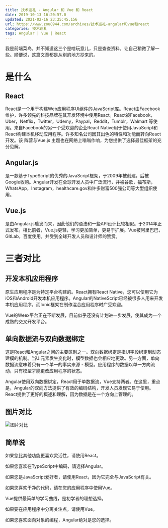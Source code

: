 ```yaml
---
title: 技术巡礼 - Angular 和 Vue 和 React
date: 2019-10-13 16:20:57.0
updated: 2021-02-16 23:25:45.156
url: https://www.zou8944.com/archives/技术巡礼-angular和vue和react
categories: 技术巡礼
tags: Angular | Vue | React
---
```




我是前端菜鸟，并不知道这三个是啥玩意儿，只是查查资料，让自己稍微了解一些。顺便说，这篇文章都是从别的地方抄来的。
<!--more-->
# 是什么

## React
React是一个用于构建Web应用程序UI组件的JavaScript库。React由Facebook维护，许多领先的科技品牌在其开发环境中使用React。React被Facebook，Uber，Netflix，Twitter，Udemy，Paypal，Reddit，Tumblr，Walmart 等使用。来自Facebook的另一个受欢迎的企业React Native用于使用JavaScript和React构建本机移动应用程序。许多知名公司因其出色的特性和功能而转向React开发。该 阵营与Vue.js 主题也在网络上嗡嗡作响，为您提供了选择最佳框架的充分见解。

## Angular.js
是一款基于TypeScript的优秀的JavaScript框架，于2009年被创建，后被Google收购。Angular开发在全球开发人员中广泛流行，并被谷歌，福布斯，WhatsApp，Instagram，healthcare.gov和许多财富500强公司等大型组织使用。

## Vue.js
是由Angular.js启发而来，因此他们的语法和一些API设计比较相似。于2014年正式发布。相比前者，Vue.js更轻，学习更加简单，更易于扩展。Vue被阿里巴巴，GitLab，百度使用，并受到全球开发人员和设计师的赞赏。

# 三者对比

## 开发本机应用程序

原生应用程序是为特定平台构建的。React拥有React Native，您可以使用它为iOS和Android开发本机应用程序。Angular的NativeScript已经被很多人用来开发本机应用程序，而Ionic框架在制作混合应用程序时广受欢迎。

Vue的Weex平台正在不断发展，目前似乎还没有计划进一步发展，使其成为一个成熟的交叉开发平台。

## 单向数据流与双向数据绑定

这是React和Angular之间的主要区别之一。双向数据绑定是指UI字段绑定到动态建模的机制。当UI元素发生变化时，模型数据也会相应地更改。另一方面，单向数据流意味着只有一个单一的事实来源 - 模型。应用程序的数据以单一方向流动，只有模型才能更改应用程序的状态。

Angular使用双向数据绑定，React用于单数据流，Vue支持两者。在这里，重点是，Angular的双向方法提供了有效的编码结构，开发人员发现它易于使用。React提供了更好的概述和理解，因为数据是在一个方向上管理的。

## 图片对比

![图片对比](https://gdz.oss-cn-shenzhen.aliyuncs.com/hexo/%E6%8A%80%E6%9C%AF%E5%B7%A1%E7%A4%BC%20-%20AngularJS/JsFrameWorkComparison.jpeg)

## 简单说
如果您比其他功能更喜欢灵活性，请使用React。

如果您喜欢在TypeScript中编码，请选择Angular。

如果您是JavaScript爱好者，请使用React，因为它完全与JavaScript有关。

如果您喜欢干净的代码，请在您的应用程序中使用Vue。

Vue提供最简单的学习曲线，是初学者的理想选择。

如果要在应用程序中分离关注点，请使用Vue。

如果您喜欢面向对象的编程，Angular绝对是您的选择。